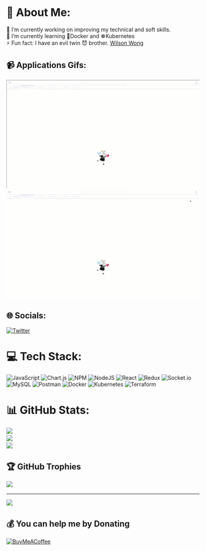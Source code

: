 # 💫 About Me:
🔭 I’m currently working on improving my technical and soft skills.<br>🌱 I’m currently learning 🐳Docker and ☸Kubernetes <br>⚡ Fun fact: I have an evil twin 😈 brother. [Wilson Wong](https://github.com/wilsonwong13)

## 📹 Applications Gifs:

![Twilio Segment Salesforce Demo](./assets/Twilio-Segment-Salesforce-Demo.gif)
![Twilio SendGrid Salesforce Demo](./assets/Twilio-SendGrid-Salesforce-Demo.gif)


## 🌐 Socials:
[![Twitter](https://img.shields.io/badge/Twitter-%231DA1F2.svg?logo=Twitter&logoColor=white)](https://twitter.com/anthonywong555) 

# 💻 Tech Stack:
![JavaScript](https://img.shields.io/badge/javascript-%23323330.svg?style=for-the-badge&logo=javascript&logoColor=%23F7DF1E) ![Chart.js](https://img.shields.io/badge/chart.js-F5788D.svg?style=for-the-badge&logo=chart.js&logoColor=white) ![NPM](https://img.shields.io/badge/NPM-%23000000.svg?style=for-the-badge&logo=npm&logoColor=white) ![NodeJS](https://img.shields.io/badge/node.js-6DA55F?style=for-the-badge&logo=node.js&logoColor=white) ![React](https://img.shields.io/badge/react-%2320232a.svg?style=for-the-badge&logo=react&logoColor=%2361DAFB) ![Redux](https://img.shields.io/badge/redux-%23593d88.svg?style=for-the-badge&logo=redux&logoColor=white) ![Socket.io](https://img.shields.io/badge/Socket.io-black?style=for-the-badge&logo=socket.io&badgeColor=010101) ![MySQL](https://img.shields.io/badge/mysql-%2300f.svg?style=for-the-badge&logo=mysql&logoColor=white) ![Postman](https://img.shields.io/badge/Postman-FF6C37?style=for-the-badge&logo=postman&logoColor=white) ![Docker](https://img.shields.io/badge/docker-%230db7ed.svg?style=for-the-badge&logo=docker&logoColor=white) ![Kubernetes](https://img.shields.io/badge/kubernetes-%23326ce5.svg?style=for-the-badge&logo=kubernetes&logoColor=white) ![Terraform](https://img.shields.io/badge/terraform-%235835CC.svg?style=for-the-badge&logo=terraform&logoColor=white)
# 📊 GitHub Stats:
![](https://github-readme-stats.vercel.app/api?username=anthonywong555&theme=default&hide_border=false&include_all_commits=true&count_private=true)<br/>
![](https://github-readme-streak-stats.herokuapp.com/?user=anthonywong555&theme=default&hide_border=false)<br/>
![](https://github-readme-stats.vercel.app/api/top-langs/?username=anthonywong555&theme=default&hide_border=false&include_all_commits=true&count_private=true&layout=compact)

## 🏆 GitHub Trophies
![](https://github-profile-trophy.vercel.app/?username=anthonywong555&theme=flat&no-frame=false&no-bg=false&margin-w=4)

---
[![](https://visitcount.itsvg.in/api?id=anthonywong555&icon=0&color=0)](https://visitcount.itsvg.in)

  ## 💰 You can help me by Donating
  [![BuyMeACoffee](https://img.shields.io/badge/Buy%20Me%20a%20Coffee-ffdd00?style=for-the-badge&logo=buy-me-a-coffee&logoColor=black)](https://buymeacoffee.com/anthonywong555) 

  <!-- Proudly created with GPRM ( https://gprm.itsvg.in ) -->
  
